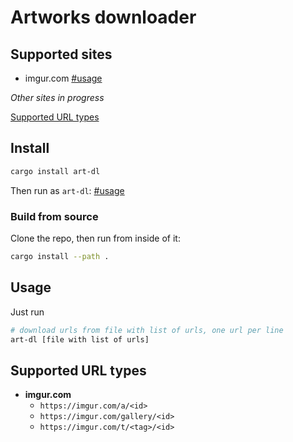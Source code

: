 # Artworks downloader

## Supported sites

<!-- - artstation.com [#usage](#sites-with-simple-usage) -->
<!-- - deviantart.com [#usage](#deviantart) -->
- imgur.com [#usage](#usage)
<!-- - pixiv.net [#usage](#sites-with-simple-usage) [#notes](#pixiv) -->
  <!-- - zettai.moe -->
<!-- - reddit.com [#usage](#sites-with-simple-usage) -->
<!-- - twitter.com [#usage](#sites-with-simple-usage) [#notes](#twitter) -->
<!-- - wallhaven.cc [#usage](#sites-with-simple-usage) [#notes](#wallhaven) -->

*Other sites in progress*

[Supported URL types](#supported-url-types)

## Install

```sh
cargo install art-dl
```

Then run as `art-dl`: [#usage](#usage)

### Build from source

Clone the repo, then run from inside of it:

```sh
cargo install --path .
```

## Usage

<!-- ```sh
art-dl [file with list of urls]
``` -->

<!-- ```
usage: art-dl [-h] [-u URL] [-l LIST] [--folder FOLDER] [--action ACTION] [-q] [-v] [--version]

Artworks downloader

options:
  -h, --help            show this help message and exit
  -u URL, --url URL     URL to download
  -l LIST, --list LIST  File with list of URLs to download, one URL per line
  --folder FOLDER       Folder to save artworks. Default folder - data
  --action ACTION
  -q, --quiet           Do not show logs
  -v, --verbose         Show more logs
  --version             Show version
``` -->

<!-- ### Sites with simple usage -->

Just run

```sh
# download urls from file with list of urls, one url per line
art-dl [file with list of urls]
```

<!-- ```sh
# download single url
art-dl -u [URL]
# download urls from file with list of urls, one url per line
art-dl -l [file with list of urls]
``` -->

<!-- ### DeviantArt

You should have deviantart.com account, login to it, then

- register an application
  - go to https://www.deviantart.com/developers/apps
  - click "Register Application"
  - in field "OAuth2 Redirect URI Whitelist (Required)" under "Application Settings" block paste `http://localhost:23445`
  - scroll to bottom and check "I have read and agree to the API License Agreement."
  - click "Save"
  - in the block with newly created application click "Publish"

- save `client_id` and `client_secret` in this application
  - run

  ```sh
  art-dl --action deviantart:register
  ```

  - paste needed values

- authorize application
  - open suggested link
  - click "Authorize"

After that you can use it as other sites: [#usage](#sites-with-simple-usage) -->

<!-- ### Proxy

Run

```sh
art-dl --action config:proxy
```

Enter proxy, for example, `socks5://localhost:1080` -->

<!-- ## Notes

### Pixiv

If the artwork has more one image, you can specify which images should be downloaded, for example, if the artwork has 10 images and you want to download 1, 3, 4, 5 and 7 image, you can add `#1,3-5,7` to the link for that: `https://www.pixiv.net/<lang>/artworks/<id>#1,3-5,7`.

### Twitter

Here we use an alternative frontend for Twitter: https://nitter.net ([Github](https://github.com/zedeus/nitter))

### Wallhaven

NSFW images supported only with API key, to use it, get it from [account settings](https://wallhaven.cc/settings/account), then run

```sh
art-dl --action wallhaven:key
``` -->

## Supported URL types

<!-- - **artstation.com**
  - `https://www.artstation.com/artwork/<hash>`
  - `https://www.artstation.com/<artist>`
- **deviantart.com**
  - All deviations
    - `https://www.deviantart.com/<artist>`
    - `https://www.deviantart.com/<artist>/gallery/all`
  - "Featured" collection
    - `https://www.deviantart.com/<artist>/gallery`
  - `https://www.deviantart.com/<artist>/gallery/<some number>/<gallery name>`
  - `https://www.deviantart.com/<artist>/art/<name>` -->
- **imgur.com**
  - `https://imgur.com/a/<id>`
  - `https://imgur.com/gallery/<id>`
  - `https://imgur.com/t/<tag>/<id>`
<!-- - **pixiv.net**
  - `https://www.pixiv.net/artworks/<id>`
  - `https://www.pixiv.net/<lang>/artworks/<id>`

  - Other sites with the same content as pixiv:
    - `https://zettai.moe/detail?id=<id>`
- **reddit.com**
  - `https://redd.it/<id>`
  - `https://www.reddit.com/comments/<id>`
  - `https://www.reddit.com/gallery/<id>`
  - `https://www.reddit.com/r/<subreddit>/comments/<id>/<any name>`
- **twitter.com**
  - `https://(mobile.)twitter.com/<account>/status/<id>`
  - `https://nitter.net/<account>/status/<id>`
- **wallhaven.cc**
  - `https://wallhaven.cc/w/<id>`
  - `https://whvn.cc/<id>` -->
